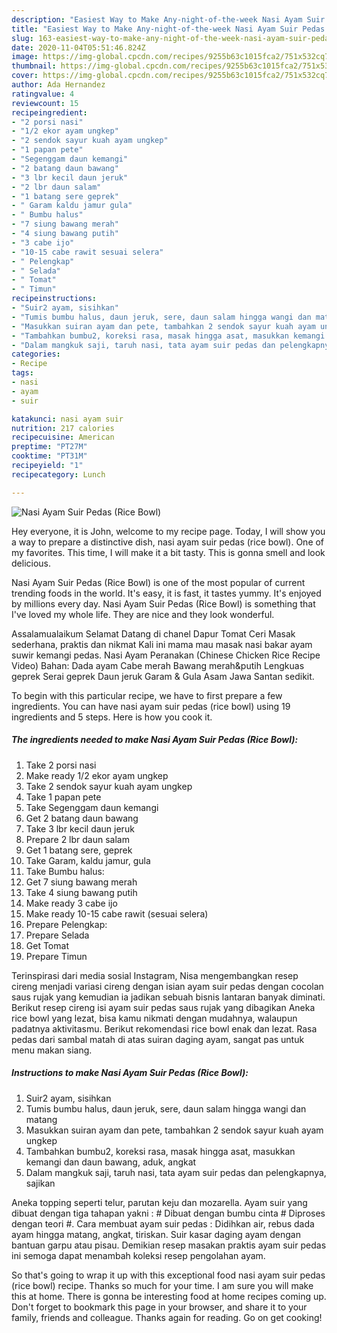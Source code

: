 ```yaml
---
description: "Easiest Way to Make Any-night-of-the-week Nasi Ayam Suir Pedas (Rice Bowl)"
title: "Easiest Way to Make Any-night-of-the-week Nasi Ayam Suir Pedas (Rice Bowl)"
slug: 163-easiest-way-to-make-any-night-of-the-week-nasi-ayam-suir-pedas-rice-bowl
date: 2020-11-04T05:51:46.824Z
image: https://img-global.cpcdn.com/recipes/9255b63c1015fca2/751x532cq70/nasi-ayam-suir-pedas-rice-bowl-foto-resep-utama.jpg
thumbnail: https://img-global.cpcdn.com/recipes/9255b63c1015fca2/751x532cq70/nasi-ayam-suir-pedas-rice-bowl-foto-resep-utama.jpg
cover: https://img-global.cpcdn.com/recipes/9255b63c1015fca2/751x532cq70/nasi-ayam-suir-pedas-rice-bowl-foto-resep-utama.jpg
author: Ada Hernandez
ratingvalue: 4
reviewcount: 15
recipeingredient:
- "2 porsi nasi"
- "1/2 ekor ayam ungkep"
- "2 sendok sayur kuah ayam ungkep"
- "1 papan pete"
- "Segenggam daun kemangi"
- "2 batang daun bawang"
- "3 lbr kecil daun jeruk"
- "2 lbr daun salam"
- "1 batang sere geprek"
- " Garam kaldu jamur gula"
- " Bumbu halus"
- "7 siung bawang merah"
- "4 siung bawang putih"
- "3 cabe ijo"
- "10-15 cabe rawit sesuai selera"
- " Pelengkap"
- " Selada"
- " Tomat"
- " Timun"
recipeinstructions:
- "Suir2 ayam, sisihkan"
- "Tumis bumbu halus, daun jeruk, sere, daun salam hingga wangi dan matang"
- "Masukkan suiran ayam dan pete, tambahkan 2 sendok sayur kuah ayam ungkep"
- "Tambahkan bumbu2, koreksi rasa, masak hingga asat, masukkan kemangi dan daun bawang, aduk, angkat"
- "Dalam mangkuk saji, taruh nasi, tata ayam suir pedas dan pelengkapnya, sajikan"
categories:
- Recipe
tags:
- nasi
- ayam
- suir

katakunci: nasi ayam suir 
nutrition: 217 calories
recipecuisine: American
preptime: "PT27M"
cooktime: "PT31M"
recipeyield: "1"
recipecategory: Lunch

---
```



![Nasi Ayam Suir Pedas (Rice Bowl)](https://img-global.cpcdn.com/recipes/9255b63c1015fca2/751x532cq70/nasi-ayam-suir-pedas-rice-bowl-foto-resep-utama.jpg)

Hey everyone, it is John, welcome to my recipe page. Today, I will show you a way to prepare a distinctive dish, nasi ayam suir pedas (rice bowl). One of my favorites. This time, I will make it a bit tasty. This is gonna smell and look delicious.

Nasi Ayam Suir Pedas (Rice Bowl) is one of the most popular of current trending foods in the world. It's easy, it is fast, it tastes yummy. It's enjoyed by millions every day. Nasi Ayam Suir Pedas (Rice Bowl) is something that I've loved my whole life. They are nice and they look wonderful.

Assalamualaikum Selamat Datang di chanel Dapur Tomat Ceri Masak sederhana, praktis dan nikmat Kali ini mama mau masak nasi bakar ayam suwir kemangi pedas. Nasi Ayam Peranakan (Chinese Chicken Rice Recipe Video) Bahan: Dada ayam Cabe merah Bawang merah&amp;putih Lengkuas geprek Serai geprek Daun jeruk Garam &amp; Gula Asam Jawa Santan sedikit.


To begin with this particular recipe, we have to first prepare a few ingredients. You can have nasi ayam suir pedas (rice bowl) using 19 ingredients and 5 steps. Here is how you cook it.

<!--inarticleads1-->

##### The ingredients needed to make Nasi Ayam Suir Pedas (Rice Bowl):

1. Take 2 porsi nasi
1. Make ready 1/2 ekor ayam ungkep
1. Take 2 sendok sayur kuah ayam ungkep
1. Take 1 papan pete
1. Take Segenggam daun kemangi
1. Get 2 batang daun bawang
1. Take 3 lbr kecil daun jeruk
1. Prepare 2 lbr daun salam
1. Get 1 batang sere, geprek
1. Take  Garam, kaldu jamur, gula
1. Take  Bumbu halus:
1. Get 7 siung bawang merah
1. Take 4 siung bawang putih
1. Make ready 3 cabe ijo
1. Make ready 10-15 cabe rawit (sesuai selera)
1. Prepare  Pelengkap:
1. Prepare  Selada
1. Get  Tomat
1. Prepare  Timun


Terinspirasi dari media sosial Instagram, Nisa mengembangkan resep cireng menjadi variasi cireng dengan isian ayam suir pedas dengan cocolan saus rujak yang kemudian ia jadikan sebuah bisnis lantaran banyak diminati. Berikut resep cireng isi ayam suir pedas saus rujak yang dibagikan Aneka rice bowl yang lezat, bisa kamu nikmati dengan mudahnya, walaupun padatnya aktivitasmu. Berikut rekomendasi rice bowl enak dan lezat. Rasa pedas dari sambal matah di atas suiran daging ayam, sangat pas untuk menu makan siang. 

<!--inarticleads2-->

##### Instructions to make Nasi Ayam Suir Pedas (Rice Bowl):

1. Suir2 ayam, sisihkan
1. Tumis bumbu halus, daun jeruk, sere, daun salam hingga wangi dan matang
1. Masukkan suiran ayam dan pete, tambahkan 2 sendok sayur kuah ayam ungkep
1. Tambahkan bumbu2, koreksi rasa, masak hingga asat, masukkan kemangi dan daun bawang, aduk, angkat
1. Dalam mangkuk saji, taruh nasi, tata ayam suir pedas dan pelengkapnya, sajikan


Aneka topping seperti telur, parutan keju dan mozarella. Ayam suir yang dibuat dengan tiga tahapan yakni : # Dibuat dengan bumbu cinta # Diproses dengan teori #. Cara membuat ayam suir pedas : Didihkan air, rebus dada ayam hingga matang, angkat, tiriskan. Suir kasar daging ayam dengan bantuan garpu atau pisau. Demikian resep masakan praktis ayam suir pedas ini semoga dapat menambah koleksi resep pengolahan ayam. 

So that's going to wrap it up with this exceptional food nasi ayam suir pedas (rice bowl) recipe. Thanks so much for your time. I am sure you will make this at home. There is gonna be interesting food at home recipes coming up. Don't forget to bookmark this page in your browser, and share it to your family, friends and colleague. Thanks again for reading. Go on get cooking!
